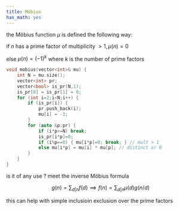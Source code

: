 ```yaml
---
title: Möbius
has_math: yes
---
```


the Möbius function $\mu$ is defined the following way:

if $n$ has a prime factor of multiplicity $\gt 1, \mu(n) = 0$

else $\mu(n) = (-1)^k$ where $k$ is the number of prime factors

```cpp
void mobius(vector<int>& mu) {
    int N = mu.size();
    vector<int> pr;
    vector<bool> is_pr(N,1);
    is_pr[0] = is_pr[1] = 0;
    for (int i=2;i<N;i++) {
        if (is_pr[i]) {
            pr.push_back(i);
            mu[i] = -1;
        }
        for (auto &p:pr) {
            if (i*p>=N) break;
            is_pr[i*p]=0;
            if (i%p==0) { mu[i*p]=0; break; } // mult > 1
            else mu[i*p] = mu[i] * mu[p]; // distinct or 0
        }
    }
}
```

is it of any use ?
meet the inverse Möbius formula

$$
g(n) = \sum_{d|n} f(d) \implies
f(n) = \sum_{d|n} \mu(d) g(n/d)
$$

this can help with simple inclusioin exclusion over the prime factors

